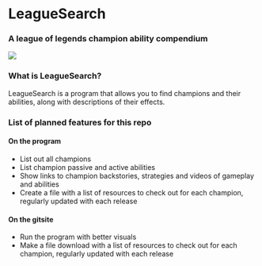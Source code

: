 # LeagueSearch
### A league of legends champion ability compendium

<img src="https://happygamer.com/wp-content/uploads/2020/04/5b328cc9af6198eeb24d2b5a6e85f94b.png">

<br>

### What is LeagueSearch?
LeagueSearch is a program that allows you to find champions and their abilities, along with descriptions of their effects.


### List of planned features for this repo
#### On the program
- List out all champions
- List champion passive and active abilities
- Show links to champion backstories, strategies and videos of gameplay and abilities
- Create a file with a list of resources to check out for each champion, regularly updated with each release

#### On the gitsite
- Run the program with better visuals
- Make a file download with a list of resources to check out for each champion, regularly updated with each release
